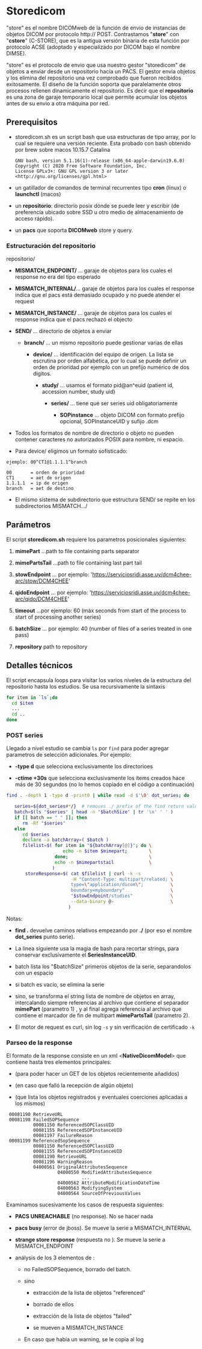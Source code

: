 # Storedicom

"store" es el nombre DICOMweb  de la función de envio de instancias de objetos DICOM por protocolo http:// POST. Contrastamos "**store**" con "**cstore**" (C-STORE),  que es la antigua versión binaria de esta función por protocolo ACSE (adoptado y especializado por DICOM bajo el nombre DIMSE).

"store" es el protocolo de envio que usa nuestro gestor "storedicom"  de objetos a enviar desde un repositorio hacía un PACS. El gestor envia objetos y los elimina del repositorio una vez comprobado que fueron recibidos exitosamente. El diseño de la función soporta que paralelamente otros procesos rellenen dinamicamente el repositorio.  Es decir que el **repositorio** es una zona de garaje temporario local que permite acumular los objetos antes de su envio a otra máquina por red.

## Prerequisitos

- storedicom.sh es un script bash que usa estructuras de tipo array, por lo cual se requiere una versión reciente. Esta  probado con bash obtenido por brew sobre macos 10.15.7 Catalina
  
  ```
  GNU bash, version 5.1.16(1)-release (x86_64-apple-darwin19.6.0)
  Copyright (C) 2020 Free Software Foundation, Inc.
  License GPLv3+: GNU GPL version 3 or later <http://gnu.org/licenses/gpl.html>
  ```

- un gatillador de comandos de terminal recurrentes tipo **cron** (linux) o **launchctl** (macos)

- un **repositorio**: directorio posix dónde se puede leer y escribir (de preferencia ubicado  sobre SSD u otro medio de almacenamiento de acceso rápido).

- un **pacs** que soporta **DICOMweb** store y query.

### Estructuración del repositorio

repositorio/

- **MISMATCH_ENDPOINT/** ... garaje de objetos para los cuales el response no era del tipo esperado <NativeDicomModel>

- **MISMATCH_INTERNAL/**... garaje de objetos para los cuales el response indica que el pacs está demasiado ocupado y no puede atender el request

- **MISMATCH_INSTANCE/**  ... garaje de objetos para los cuales el response indica que el pacs rechazó el objecto

- **SEND/** ... directorio de objetos a enviar
  
  - **branch/** ... un mismo repositorio puede gestionar varias de ellas
    
    - **device/** ... identificación del equipo  de origen. La lista  se escrutina  por orden alfabética, por lo cual  se puede definir un orden de prioridad por ejemplo con un prefijo numérico de dos digitos.
      
      - **study/** ... usamos el formato pid@an^euid (patient id, accession number, study uid)
        
        - **series/** ... tiene que ser series uid obligatoriamente
          
          - **SOPinstance** ... objeto DICOM con formato prefijo opcional, SOPInstanceUID y sufijo .dcm

- Todos los formatos de nombre de directorio o objeto no pueden contener caracteres no autorizados POSIX para  nombre, ni espacio.

- Para device/ eligimos un formato sofisticado:

```
ejemplo: 00^CT1@1.1.1.1^branch

00       = orden de prioridad
CT1      = aet de origen
1.1.1.1  = ip de origen
branch   = aet de destino
```

- El mismo sistema de subdirectorio que estructura SEND/ se repite en los subdirectorios MISMATCH.../

## Parámetros

El script **storedicom.sh** requiere los parametros posicionales siguientes:

1. **mimePart** ...path to file containing parts separator

2. **mimePartsTail** ...path to file containing last part tail

3. **stowEndpoint** ... por ejemplo: 'https://serviciosridi.asse.uy/dcm4chee-arc/stow/DCM4CHEE'

4. **qidoEndpoint** ... por ejemplo: 'https://serviciosridi.asse.uy/dcm4chee-arc/qido/DCM4CHEE'

5. **timeout** ...por ejemplo: 60 (máx seconds from start of the process to start of processing another series)

6. **batchSize** ... por ejemplo: 40 (number of files of a series treated in one pass)

7. **repository** path to repository

## Detalles técnicos

El script encapsula loops para visitar los  varios niveles de la estructura del repositorio hasta los estudios. Se usa recursivamente la sintaxis 

```bash
for item in `ls`;do
  cd $item
  ...
  cd ..
done
```

### POST series

Llegado a nivel estudio se cambia `ls` por `find` para poder agregar parametros de selección adicionales. Por ejemplo:

- **-type d** que selecciona exclusivamente los directorioes

- **-ctime +30s**  que selecciona exclusivamente los items creados hace más de 30 segundos (no lo hemos copiado en el código a continuación) 

```bash
find . -depth 1 -type d -print0 | while read -d $'\0' dot_series; do

   series=${dot_series#*/}  # removes ./ prefix of the find return value
   batch=$(ls "$series" | head -n "$batchSize" | tr '\n' ' ' )
   if [[ batch == " " ]]; then
      rm -Rf "$series"
   else
      cd $series
      declare -a batchArray=( $batch )
      filelist=$( for item in "${batchArray[@]}"; do \
                     echo -n $item $mimepart;        \
                  done;                              \
                  echo -n $mimepartstail             \
                 )
       storeResponse=$( cat $filelist | curl -k -s           \
                        -H "Content-Type: multipart/related; \
                        type=\"application/dicom\";          \
                        boundary=myboundary"                 \
                        "$stowEndpoint/studies"              \
                        --data-binary @-                     \
                       )
```

Notas:

- **find .** devuelve caminos relativos empezando por **./**  (por eso el nombre  **dot_series** punto serie). 

- La linea siguiente usa la magia de bash para recortar strings, para conservar exclusivamente el **SeriesInstanceUID**.

- batch lista  los "$batchSize" primeros objetos de la serie, separandolos con un espacio

- si batch es vacío, se elimina la serie

- sino, se transforma el string lista  de nombre de objetos en array, intercalando siempre referencias  al archivo que contiene el separador **mimePart** (parametro 1) , y al final agrega referencia al  archivo que contiene el  marcador de fin de  multipart **mimePartsTail** (parametro 2).

- El motor de request es curl, sin log `-s` y sin verificación de certificado `-k`

### Parseo de la response

El formato de la response consiste en un  xml <**NativeDicomModel**> que contiene hasta tres elementos principales:

- <RetrieveURL> (para poder hacer un GET de los objetos recientemente añadidos)

- <FailedSOPSequence> (en caso que falló la recepción de algún objeto)

- <ReferencedSopSequence> (que lista los objetos registrados y eventuales coerciones aplicadas a los mismos)

```
 00081190 RetrieveURL
 00081198 FailedSOPSequence
          00081150 ReferencedSOPClassUID
          00081155 ReferencedSOPInstanceUID
          00081197 FailureReason
 00081199 ReferencedSopSequence
          00081150 ReferencedSOPClassUID
          00081155 ReferencedSOPInstanceUID
          00081190 RetrieveURL
          00081196 WarningReason
          04000561 OriginalAttributesSequence
                   04000550 ModifiedAttributesSequence
                            ...
                   04000562 AttributeModificationDateTime
                   04000563 ModifyingSystem
                   04000564 SourceOfPreviousValues
```

Examinamos sucesivamente los casos de respuesta siguientes:

- **PACS UNREACHABLE** (no response). No se hacer nada

- **pacs busy** (error de jboss). Se mueve la serie a MISMATCH_INTERNAL

- **strange store response** (respuesta no <NativeDicomModel>). Se mueve la serie a MISMATCH_ENDPOINT

- análysis de los 3 elementos de <NativeDicomModel> :
  
  - no FailedSOPSequence, borrado del batch.
  
  - sino
    
    - extracción de la lista de objetos "referenced" 
    
    - borrado de ellos
    
    - extracción de la lista de objetos "failed"
    
    - se mueven a MISMATCH_INSTANCE
  
  - En caso que había un warning, se le copia al log


